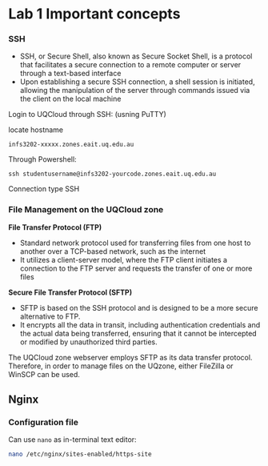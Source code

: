 # Lab 1 Important concepts

### SSH
- SSH, or Secure Shell, also known as Secure Socket Shell, is a protocol that facilitates a secure connection to a remote computer or server through a text-based interface
- Upon establishing a secure SSH connection, a shell session is initiated, allowing the manipulation of the server through commands issued via the client on the local machine

Login to UQCloud through SSH: (usning PuTTY)

locate hostname
```
infs3202-xxxxx.zones.eait.uq.edu.au
```

Through Powershell:

```
ssh studentusername@infs3202-yourcode.zones.eait.uq.edu.au
```



Connection type SSH

### File Management on the UQCloud zone

**File Transfer Protocol (FTP)**
- Standard network protocol used for transferring files from one host to another over a TCP-based network, such as the internet
- It utilizes a client-server model, where the FTP client initiates a connection to the FTP server and requests the transfer of one or more files

**Secure File Transfer Protocol (SFTP)**
- SFTP is based on the SSH protocol and is designed to be a more secure alternative to FTP. 
- It encrypts all the data in transit, including authentication credentials and the actual data being transferred, ensuring that it cannot be intercepted or modified by unauthorized third parties.

The UQCloud zone webserver employs SFTP as its data transfer protocol. Therefore, in order to manage files on the UQzone, either FileZilla or WinSCP can be used.


## Nginx

### Configuration file

Can use ``nano`` as in-terminal text editor:

```bash
nano /etc/nginx/sites-enabled/https-site
```

